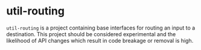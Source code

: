 # util-routing

`util-routing` is a project containing base interfaces for routing an input to a destination.
This project should be considered experimental and the likelihood of API changes which result
in code breakage or removal is high.

